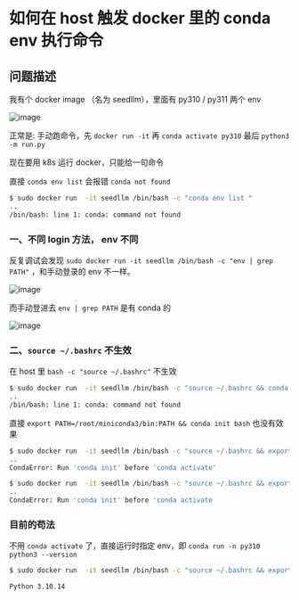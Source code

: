 # 如何在 host 触发 docker 里的 conda  env 执行命令

## 问题描述

我有个 docker image （名为 seedllm），里面有 py310 / py311 两个 env

![image](https://github.com/user-attachments/assets/ae93ab7b-74ce-48e3-8bc2-14cdab84b92b)

正常是: 手动跑命令，先 `docker run -it` 再 `conda activate py310` 最后  `python3 -m run.py`

现在要用 k8s 运行 docker，只能给一句命令

直接 `conda env list` 会报错 `conda not found`

```bash
$ sudo docker run  -it seedllm /bin/bash -c "conda env list "
..
/bin/bash: line 1: conda: command not found
```

### 一、不同 login 方法， env 不同
反复调试会发现 `sudo docker run -it seedllm /bin/bash -c "env | grep PATH"` ，和手动登录的 env 不一样。

![image](https://github.com/user-attachments/assets/bdc069b1-ae16-4a25-a1c2-841efffa3b3b)

而手动登进去 `env | grep PATH` 是有 conda 的

![image](https://github.com/user-attachments/assets/a4729505-2257-4fb1-8596-5aecdac16ba8)

### 二、`source ~/.bashrc` 不生效

在 host 里 `bash -c "source ~/.bashrc"` 不生效
```bash
$ sudo docker run  -it seedllm /bin/bash -c "source ~/.bashrc && conda env list"
..
/bin/bash: line 1: conda: command not found
```

直接 `export PATH=/root/miniconda3/bin:PATH && conda init bash` 也没有效果
```bash
$ sudo docker run  -it seedllm /bin/bash -c "source ~/.bashrc && export PATH=/root/miniconda3/bin:$PATH && conda activate py310" 
..
CondaError: Run 'conda init' before 'conda activate'
```

```bash
$ sudo docker run  -it seedllm /bin/bash -c "source ~/.bashrc && export PATH=/root/miniconda3/bin:$PATH && conda init bash &&  conda activate py310"
..
CondaError: Run 'conda init' before 'conda activate
```

### 目前的苟法

不用 `conda activate` 了，直接运行时指定 env，即 `conda run -n py310 python3 --version` 

```bash
$ sudo docker run  -it seedllm /bin/bash -c "source ~/.bashrc && export PATH=/root/miniconda3/bin:$PATH && conda run -n py310 python3 --version"

Python 3.10.14
```
